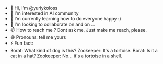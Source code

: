- 👋 Hi, I’m @yuriykoloss
- 👀 I’m interested in AI community 
- 🌱 I’m currently learning how to do everyone happy :)
- 💞️ I’m looking to collaborate on and on ...
- 📫 How to reach me ? Dont ask me, Just make me reach, please.
- 😄 Pronouns: tell me yours
- ⚡ Fun fact:
- Borat: What kind of dog is this?
Zookeeper: It's a tortoise.
Borat: Is it a cat in a hat?
Zookeeper: No... it's a tortoise in a shell.

<!---
yuriykoloss/yuriykoloss is a ✨ special ✨ repository because its `README.md` (this file) appears on your GitHub profile.
You can click the Preview link to take a look at your changes.
--->
